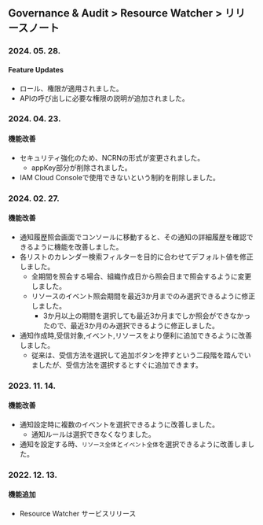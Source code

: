 ## Governance & Audit > Resource Watcher > リリースノート

### 2024. 05. 28.

#### Feature Updates

- ロール、権限が適用されました。
- APIの呼び出しに必要な権限の説明が追加されました。 


### 2024. 04. 23.

#### 機能改善

- セキュリティ強化のため、NCRNの形式が変更されました。
  - appKey部分が削除されました。
- IAM Cloud Consoleで使用できないという制約を削除しました。

### 2024. 02. 27.

#### 機能改善

- 通知履歴照会画面でコンソールに移動すると、その通知の詳細履歴を確認できるように機能を改善しました。
- 各リストのカレンダー検索フィルターを目的に合わせてデフォルト値を修正しました。
  - 全期間を照会する場合、組織作成日から照会日まで照会するように変更しました。
  - リソースのイベント照会期間を最近3か月までのみ選択できるように修正しました。
    - 3か月以上の期間を選択しても最近3か月までしか照会ができなかったので、最近3か月のみ選択できるように修正しました。
- 通知作成時,受信対象,イベント,リソースをより便利に追加できるように改善しました。
  - 従来は、受信方法を選択して追加ボタンを押すという二段階を踏んでいましたが、受信方法を選択するとすぐに追加できます。

### 2023. 11. 14.

#### 機能改善

- 通知設定時に複数のイベントを選択できるように改善しました。
  - 通知ルールは選択できなくなりました。
- 通知を設定する時、`リソース全体`と`イベント全体`を選択できるように改善しました。

### 2022. 12. 13.

#### 機能追加

- Resource Watcher サービスリリース
